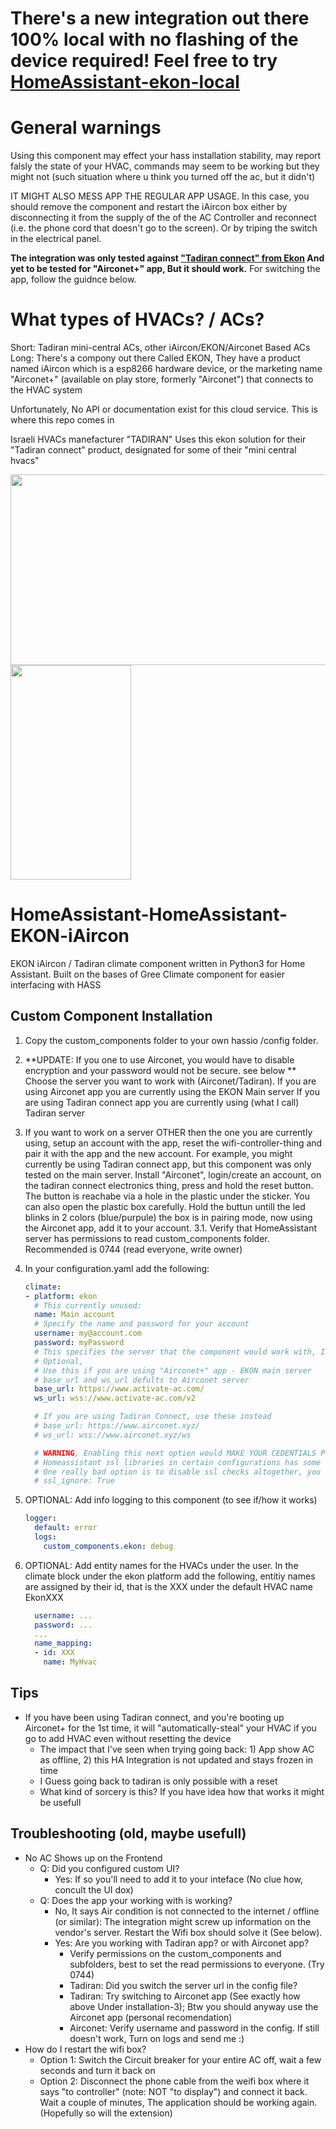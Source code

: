 # There's a new integration out there 100% local with no flashing of the device required! Feel free to try [HomeAssistant-ekon-local](https://github.com/hllhll/HomeAssistant-ekon-local)

# General warnings
Using this component may effect your hass installation stability, may report falsly the state of your HVAC, commands may seem to be working but they might not (such situation where u think you turned off the ac, but it didn't)

IT MIGHT ALSO MESS APP THE REGULAR APP USAGE. In this case, you should remove the component and restart the iAircon box either by disconnecting it from the supply of the of the AC Controller and reconnect (i.e. the phone cord that doesn't go to the screen). Or by triping the switch in the electrical panel.

**The integration was only tested against ["Tadiran connect" from Ekon](https://play.google.com/store/apps/details?id=com.tadiran.connect.app&hl=en) And yet to be tested for "Airconet+" app, But it should work.** For switching the app, follow the guidnce below.

# What types of HVACs? / ACs?
Short: Tadiran mini-central ACs, other iAircon/EKON/Airconet Based ACs
Long:
There's a compony out there Called EKON, They have a product named iAircon which is a esp8266 hardware device, or the marketing name 
"Airconet+" (available on play store, formerly "Airconet") that connects to the HVAC system

Unfortunately, No API or documentation exist for this cloud service. This is where this repo comes in

Israeli HVACs manefacturer "TADIRAN" Uses this ekon solution for their "Tadiran connect" product, designated for some of their "mini central hvacs"

<img src="https://g-rafa.co.il/wp-content/uploads/2017/06/tadiran1-e1498462193178-1024x609.jpg" width="512px" height="305px" />
<img src="https://lh3.googleusercontent.com/43-jwjJFMF1Q1ft6P7e6Su8wxygdrlRe1B5cY3o2dZAgACU-kYZ9Uql4cFVAuiGgdg=w1396-h686-rw" width="193px" height="343px" />

# HomeAssistant-HomeAssistant-EKON-iAircon
EKON iAircon / Tadiran climate component written in Python3 for Home Assistant.
Built on the bases of Gree Climate component for easier interfacing with HASS

## Custom Component Installation

1. Copy the custom_components folder to your own hassio /config folder.

2. **UPDATE: If you one to use Airconet, you would have to disable encryption and your password would not be secure. see below **
   Choose the server you want to work with (Airconet/Tadiran).
   If you are using Airconet app you are currently using the EKON Main server
   If you are using Tadiran connect app you are currently using (what I call) Tadiran server
3. If you want to work on a server OTHER then the one you are currently using, setup an account with the app, reset the wifi-controller-thing and pair it with the app and the new account.
   For example, you might currently be using Tadiran connect app, but this component was only tested on the main server. Install "Airconet", login/create an account, on the tadiran connect electronics thing, press and hold the reset button. The button is reachabe via a hole in the plastic under the sticker. You can also open the plastic box carefully. Hold the buttun untill the led blinks in 2 colors (blue/purpule) the box is in pairing mode, now using the Airconet app, add it to your account.
3.1. Verify that HomeAssistant server has permissions to read custom_components folder. Recommended is 0744 (read everyone, write owner)

4. In your configuration.yaml add the following:

   ```yaml
   climate: 
   - platform: ekon
     # This currently unused:
     name: Main account
     # Specify the name and password for your account
     username: my@account.com
     password: myPassword
     # This specifies the server that the component would work with, I have only tried it with EKON server (Airconet+ APP)
     # Optional, 
     # Use this if you are using "Airconet+" app - EKON main server
     # base_url and ws_url defults to Airconet server
     base_url: https://www.activate-ac.com/ 
     ws_url: wss://www.activate-ac.com/v2

     # If you are using Tadiran Connect, use these instead
     # base_url: https://www.airconet.xyz/
     # ws_url: wss://www.airconet.xyz/ws

     # WARNING, Enabling this next option would MAKE YOUR CEDENTIALS PRUNE TO MAN-IN-THE-MIDDLE Attack
     # Homeassistant ssl libraries in certain configurations has some issues with authenticating the www.activate-ac.com server SSL Certificate
     # One really bad option is to disable ssl checks altogether, you can use this switch to do that:
     # ssl_ignore: True
   ```
5. OPTIONAL: Add info logging to this component (to see if/how it works)
  
   ```yaml
   logger:
     default: error
     logs:
       custom_components.ekon: debug
   ```
6. OPTIONAL: Add entity names for the HVACs under the user. In the climate block under the ekon platform add the following, entitiy names are assigned by their id, that is the XXX under the default HVAC name EkonXXX
   
   ```yaml
     username: ...
     password: ...
     ...
     name_mapping:
     - id: XXX
       name: MyHvac
   ```

## Tips
- If you have been using Tadiran connect, and you're booting up Airconet+ for the 1st time, it will "automatically-steal" your HVAC if you go to add HVAC even without resetting the device
  - The impact that I've seen when trying going back: 1) App show AC as offline, 2) this HA Integration is not updated and stays frozen in time
  - I Guess going back to tadiran is only possible with a reset
  - What kind of sorcery is this? If you have idea how that works it might be usefull

## Troubleshooting (old, maybe usefull)
- No AC Shows up on the Frontend
  - Q: Did you configured custom UI?
    - Yes: If so you'll need to add it to your inteface (No clue how, concult the UI dox)
  - Q: Does the app your working with is working?
    - No, It says Air condition is not connected to the internet / offline (or similar):
      The integration might screw up information on the vendor's server. Restart the Wifi box should solve it (See below).
    - Yes: Are you working with Tadiran app? or with Airconet app?
      - Verify permissions on the custom_components and subfolders, best to set the read permissions to everyone. (Try 0744)
      - Tadiran: Did you switch the server url in the config file?
      - Tadiran: Try switching to Airconet app (See exactly how above Under installation-3); Btw you should anyway use the Airconet app (personal recomendation) 
      - Airconet: Verify username and password in the config. If still doesn't work, Turn on logs and send me :)
- How do I restart the wifi box?
  - Option 1: Switch the Circuit breaker for your entire AC off, wait a few seconds and turn it back on
  - Option 2: Disconnect the phone cable from the weifi box where it says "to controller" (note: NOT "to display") and connect it back. Wait a couple of minutes, The application should be working again. (Hopefully so will the extension)
